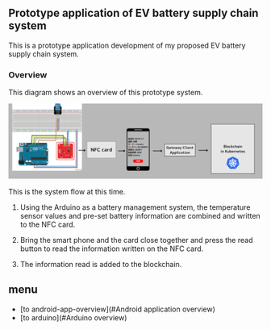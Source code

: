 ## Prototype application of EV battery supply chain system

This is a prototype application development of my proposed EV battery supply chain system.

### Overview

This diagram shows an overview of this prototype system.

![prototype-overview](./readme-image/prototype-overview.png)

This is the system flow at this time.

1. Using the Arduino as a battery management system, the temperature sensor values and pre-set battery information are combined and written to the NFC card.

2. Bring the smart phone and the card close together and press the read button to read the information written on the NFC card.

3. The information read is added to the blockchain.

## menu
* [to android-app-overview](#Android application overview)
* [to arduino](#Arduino overview)
